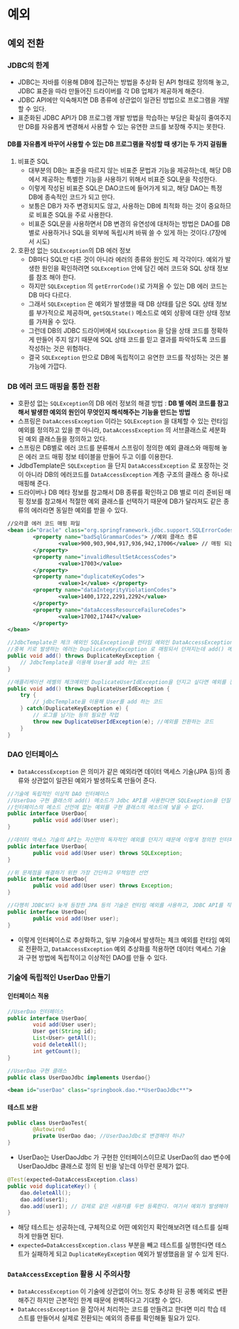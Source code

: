 # 예외

## 예외 전환

### JDBC의 한계

- JDBC는 자바를 이용해 DB에 접근하는 방법을 추상화 된 API 형태로 정의해 놓고, JDBC 표준을  따라 만들어진 드라이버를 각 DB 업체가 제공하게 해준다.
- JDBC API에만 익숙해지면 DB 종류에 상관없이 일관된 방법으로 프로그램을 개발 할 수 있다.
- 표준화된 JDBC API가 DB 프로그램 개발 방법을 학습하는 부담은 확실히 줄여주지만 DB를 자유롭게 변경해서 사용할 수 있는 유연한 코드를 보장해 주지는 못한다.

#### DB를 자유롭게 바꾸어 사용할 수 있는 DB 프로그램을 작성할 때 생기는 두 가지 걸림돌

1. 비표준 SQL
    - 대부분의 DB는 표준을 따르지 않는 비표준 문법과 기능을 제공하는데, 해당 DB에서 제공하는 특별한 기능을 사용하기 위해서 비표준 SQL문을 작성한다.
    - 이렇게 작성된 비표준 SQL은 DAO코드에 들어가게 되고, 해당 DAO는 특정 DB에 종속적인 코드가 되고 만다.
    - 보틍은 DB가 자주 변경되지도 않고, 사용하는 DB에 최적화 하는 것이 중요하므로 비표준 SQL을 주로 사용한다.
    - 비표준 SQL문을 사용하면서 DB 변경의 유연성에 대처하는 방법은 DAO를 DB 별로 사용하거나 SQL을 외부에 독립시켜 바꿔 쓸 수 있게 하는 것이다.(7장에서 시도)
2. 호환성 없는 `SQLException`의 DB 에러 정보
    - DB마다 SQL만 다른 것이 아니라 에러의 종류와 원인도 제 각각이다. 예외가 발생한 원인을 확인하려면 `SQLException` 안에 담긴 에러 코드와 SQL 상태 정보를 참조 해야 한다.
    - 하지만 `SQLException` 의 `getErrorCode()`로 가져올 수 있는 DB 에러 코드는 DB 마다 다르다.
    - 그래서 `SQLException` 은 예외가 발생했을 때 DB 상태를 담은 SQL 상태 정보를 부가적으로 제공하며, `getSQLState()` 메소드로 예외 상황에 대한 상태 정보를 가져올 수 있다.
    - 그런데 DB의 JDBC 드라이버에서 `SQLException` 을 담을 상태 코드를 정확하게 만들어 주지 않기 때문에 SQL 상태 코드를 믿고 결과를 파악하도록 코드를 작성하는 것은 위험하다.
    - 결국 `SQLException` 만으로 DB에 독립적이고 유연한 코드를 작성하는 것은 불가능에 가깝다.

### DB 에러 코드 매핑을 통한 전환

- 호환성 없는 `SQLException`의 DB 에러 정보의 해결 방법 : **DB 별 에러 코드를 참고해서 발생한 예외의 원인이 무엇인지 해석해주는 기능을 만드는 방법**
- 스프링은 `DataAccessException` 이라는 `SQLException` 을 대체할 수 있는 런타임 예외를 정의하고 있을 뿐 아니라, `DataAccessException` 의 서브클래스로 세분화된 예외 클래스들을 정의하고 있다.
- 스프링은 DB별로 에러 코드를 분류해서 스프링이 정의한 예외 클래스와 매핑해 놓은 에러 코드 매핑 정보 테이블을 만들어 두고 이를 이용한다.
- JdbdTemplate은 `SQLException` 을 단지 `DataAccessException` 로 포장하는 것이 아니라 DB의 에러코드를 `DataAccessException` 계층 구조의 클래스 중 하나로 매핑해 준다.
- 드라이버나 DB 메타 정보를 참고해서 DB 종류를 확인하고 DB 별로 미리 준비된 매핑 정보를 참고해서 적절한 예외 클래스를 선택하기 때문에 DB가 달라져도 같은 종류의 에러라면 동일한 예외를 받을 수 있다.

```xml
//오라클 에러 코드 매핑 파일
<bean id="Oracle" class="org.springframework.jdbc.support.SQLErrorCodes"> 
		<property name="badSqlGrammarCodes"> //예외 클래스 종류
				<value>900,903,904,917,936,942,17006</value> // 매핑 되는 DB 에러코드, 세분화된 경우에는 여러 개가 들어가기도 한다.
		</property> 
		<property name="invalidResultSetAccessCodes"> 
				<value>17003</value> 
		</property> 
		<property name="duplicateKeyCodes"> 
				<value>1</value> </property> 
		<property name="dataIntegrityViolationCodes"> 
				<value>1400,1722,2291,2292</value> 
		</property> 
		<property name="dataAccessResourceFailureCodes"> 
				<value>17002,17447</value> 
		</property>
</bean>
```

```java
//JdbcTemplate은 체크 예외인 SQLException을 런타임 예외인 DataAccessException 계층구조의 예외로 포장해 주기 때문에 예외 포장을 위한 코드가 따로 필요 없다.
//중복 키로 발생하는 에러는 DuplicateKeyException 로 매핑되서 던져지는데 add() 메소드를 사용하는 쪽에서 중복 키 상황에 대한 대응이 필요한 경우 아래와 같이 코드를 작성할 수 있다.
public void add() throws DuplicateKeyException {
	// JdbcTemplate을 이용해 User를 add 하는 코드
}

//애플리케이션 레벨의 체크예외인 DuplicateUserIdException을 던지고 싶다면 예외를 전환해주는 코드를 DAO안에 넣으면 된다.
public void add() throws DuplicateUserIdException { 
	try {
		// jdbcTemplate을 이용해 User를 add 하는 코드
	} catch(DuplicateKeyException e) {
		// 로그를 남기는 등의 필요한 작업
		throw new DuplicateUserIdException(e); //예외를 전환하는 코드
	} 
}
```

### DAO 인터페이스

- `DataAccessException` 은 의미가 같은 예외라면 데이터 액세스 기술(JPA 등)의 종류와 상관없이 일관된 예외가 발생하도록 만들어 준다.

```java
//기술에 독립적인 이상적 DAO 인터페이스
//UserDao 구현 클래스의 add() 메소드가 Jdbc API를 사용한다면 SQLExeption을 던질 것
//인터페이스의 메소드 선언에 없는 예외를 구현 클래스의 메소드에 넣을 수 없다.
public interface UserDao{
		public void add(User user);
}

//데이터 액세스 기술의 API는 자신만의 독자적인 예외를 던지기 때문에 이렇게 정의한 인터페이스는 JDBC가 아닌 데이터 액세스 기술로 DAO 구현을 전환하면 사용할 수 없다.
public interface UserDao{
		public void add(User user) throws SQLException;
}

//위 문제점을 해결하기 위한 가장 간단하고 무책임한 선언
public interface UserDao{
		public void add(User user) throws Exception;
}

//다행히 JDBC보다 늦게 등장한 JPA 등의 기술은 런타임 예외를 사용하고, JDBC API를 직접 사용하는 DAO일 경우에는 메소드 내에서 런타임 예외로 포장해서 던져줄 수 있기 때문에 아래와 같이 선언이 가능하다.
public interface UserDao{
		public void add(User user);
}
```

- 이렇게 인터페이스로 추상화하고, 일부 기술에서 발생하는 체크 예외를 런타임 예외로 전환하고, `DataAccessException` 예외 추상화를 적용하면 데이터 액세스 기술과 구현 방법에 독립적이고 이상적인 DAO를 만들 수 있다.

### 기술에 독립적인 UserDao 만들기

#### 인터페이스 적용

```java
//UserDao 인터페이스
public interface UserDao{
		void add(User user);
		User get(String id);
		List<User> getAll();
		void deleteAll();
		int getCount();
}

//UserDao 구현 클래스
public class UserDaoJdbc implements Userdao{}
```

```xml
<bean id="userDao" class="springbook.dao.**UserDaoJdbc**">
```

#### 테스트 보완

```java
public class UserDaoTest{
		@Autowired
		private UserDao dao; //UserDaoJdbc로 변경해야 하나?
}
```

- UserDao는 UserDaoJdbc 가 구현한 인터페이스이므로 UserDao의 dao 변수에 UserDaoJdbc  클래스로 정의 된 빈을 넣는데 아무런 문제가 없다.

```java
@Test(expected=DataAccessException.class) 
public void duplicateKey() { 
	dao.deleteAll();
	dao.add(user1);
	dao.add(user1); // 강제로 같은 사용자를 두번 등록한다. 여기서 예외가 발생해야 한다.
}
```

- 해당 테스트는 성공하는데, 구체적으로 어떤 예외인지 확인해보려면 테스트를 실패하게 만들면 된다.
- `expected=DataAccessException.class` 부분을 빼고 테스트를 실행한다면 테스트가 실패하게 되고 `DuplicateKeyException` 예외가 발생했음을 알 수 있게 된다.

### `DataAccessException` 활용 시 주의사항

- `DataAccessException` 이 기술에 상관없이 어느 정도 추상화 된 공통 예외로 변환해주긴 하지만 근본적인 한계 때문에 완벽하다고 기대할 수 없다.
- `DataAccessException` 을 잡아서 처리하는 코드를 만들려고 한다면 미리 학습 테스트를 만들어서 실제로 전환되는 예외의 종류를 확인해둘 필요가 있다.
